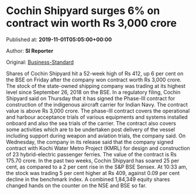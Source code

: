 
# Cochin Shipyard surges 6% on contract win worth Rs 3,000 crore

Published at: **2019-11-01T05:05:00+00:00**

Author: **SI Reporter**

Original: [Business-Standard](https://www.business-standard.com/article/markets/cochin-shipyard-surges-6-on-contract-win-worth-of-rs-3-000-crore-119110100267_1.html)

Shares of Cochin Shipyard hit a 52-week high of Rs 412, up 6 per cent on the BSE on Friday after the company won contract worth Rs 3,000 crore. The stock of the state-owned shipping company was trading at its highest level since September 26, 2018 on the BSE. In a regulatory filing, Cochin Shipyard said on Thursday that it has signed the Phase-III contract for construction of the indigenous aircraft carrier for Indian Navy. The contract value is above Rs 3,000 crore. The phase-III contract covers the operational and harbour acceptance trials of various equipments and systems installed onboard and also the sea trials of the carrier. The contract also covers some activities which are to be undertaken post delivery of the vessel including support during weapon and aviation trials, the company said. On Wednesday, the company in its release said that the company signed contract with Kochi Water Metro Project (KMRL) for design and construction of 23 hybrid-electric passenger ferries. The value of the contract is Rs 175.70 crore. In the past two weeks, Cochin Shipyard has soared 25 per cent, as compared to a 2 per cent rise in the S&P BSE Sensex. At 10:33 am, the stock was trading 5 per cent higher at Rs 409, against 0.09 per cent decline in the benchmark index. A combined 1,84,349 equity shares changed hands on the counter on the NSE and BSE so far.
